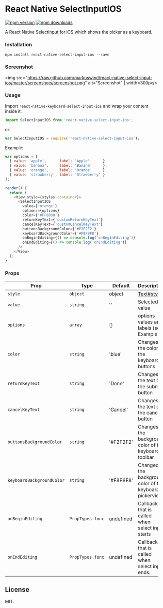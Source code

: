 # React Native SelectInputIOS
[![npm version](https://img.shields.io/npm/v/react-native-select-input-ios.svg?style=flat-square)](https://www.npmjs.com/package/react-native-select-input-ios)
[![npm downloads](https://img.shields.io/npm/dm/react-native-select-input-ios.svg?style=flat-square)](https://www.npmjs.com/package/react-native-select-input-ios)

A React Native SelectInput for iOS which shows the picker as a keyboard.

### Installation
`npm install react-native-select-input-ios --save`

### Screenshot
<img src="https://raw.github.com/markuswind/react-native-select-input-ios/master/screenshots/screenshot.png" alt="Screenshot" | width=300px/>

### Usage
Import ``react-native-keyboard-select-input-ios`` and wrap your content inside
it:

```js
import SelectInputIOS from 'react-native-select-input-ios';
```

or:
```js
var SelectInputIOS = require('react-native-select-input-ios');
```

Example:
```js
var options = [
  { value: 'apple',      label: 'Apple'      },
  { value: 'banana',     label: 'Banana'     },
  { value: 'orange',     label: 'Orange'     },
  { value: 'strawberry', label: 'Strawberry' }
];

render() {
  return (
    <View style={styles.container}>
      <SelectInputIOS
        value={'orange'}
        options={options}
        color={'#FF8000'}
        returnKeyText={'customReturnKeyText'}
        cancelKeyText={'customCancelKeyText'}
        buttonsBackgroundColor={'#F2F2F2'}
        keyboardBackgroundColor={'#F8F8F8'}
        onBeginEditing={() => console.log('onBeginEditing')}
        onEndEditing={() => console.log('onEndEditing')}
      />
    </View>
  );
}
```

### Props

| **Prop**                  | **Type**         | **Default** | **Description**                                                                          |
|---------------------------|------------------|-------------|------------------------------------------------------------------------------------------|
| `style`                   | `object`         | object      |  [Text#style](https://facebook.github.io/react-native/docs/text.html#style "Text#style") |
| `value`                   | `string`         | ''          | Selected value                                                                           |
| `options`                 | `array`          | []          | options values and labels (see Example)                                                  |
| `color`                   | `string`         | 'blue'      | Changes the color of the keyboard buttons                                                |
| `returnKeyText`           | `string`         | 'Done'      | Changes the text of the submit button                                                    |
| `cancelKeyText`           | `string`         | 'Cancel'    | Changes the text of the cancel button                                                    |
| `buttonsBackgroundColor`  | `string`         | '#F2F2F2'   | Changes the background color of the keyboard toolbar                                     |
| `keyboardBackgroundColor` | `string`         | '#F8F8F8'   | Changed the background color of the keyboard pickerview                                  |
| `onBeginEditing`          | `PropTypes.func` | undefined   | Callback that is called when select input starts                                         |
| `onEndEditing`            | `PropTypes.func` | undefined   | Callback that is called when select input ends.                                          |

## License

MIT.
